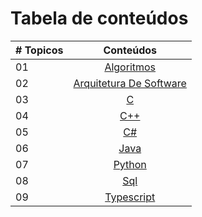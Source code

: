 # Tabela de conteúdos

|# Topicos| Conteúdos                                                |
|------|:---------------------------------------------------------:|
| 01  |  [Algoritmos](./c/README.md)|
| 02  |  [Arquitetura De Software](./cpp/README.md)|
| 03  |  [C](./c/README.md)|
| 04  |  [C++](./c++/README.md)|
| 05  |  [C#](./csharp/README.md)|
| 06  |  [Java](./java/README.md)|
| 07  |  [Python](./python/README.md)|
| 08  |  [Sql](./sql/README.md)|
| 09  |  [Typescript](./typescript/README.md)|

